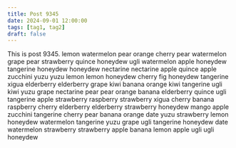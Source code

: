 ```yaml
---
title: Post 9345
date: 2024-09-01 12:00:00
tags: [tag1, tag2]
draft: false
---
```

This is post 9345.
lemon
watermelon
pear
orange
cherry
pear
watermelon
grape
pear
strawberry
quince
honeydew
ugli
watermelon
apple
honeydew
tangerine
honeydew
honeydew
nectarine
nectarine
apple
quince
apple
zucchini
yuzu
yuzu
lemon
lemon
honeydew
cherry
fig
honeydew
tangerine
xigua
elderberry
elderberry
grape
kiwi
banana
orange
kiwi
tangerine
ugli
kiwi
yuzu
grape
nectarine
pear
pear
orange
banana
elderberry
quince
ugli
tangerine
apple
strawberry
raspberry
strawberry
xigua
cherry
banana
raspberry
cherry
elderberry
elderberry
strawberry
honeydew
mango
apple
zucchini
tangerine
cherry
pear
banana
orange
date
yuzu
strawberry
lemon
honeydew
watermelon
tangerine
yuzu
grape
ugli
tangerine
honeydew
date
watermelon
strawberry
strawberry
apple
banana
lemon
apple
ugli
ugli
honeydew

